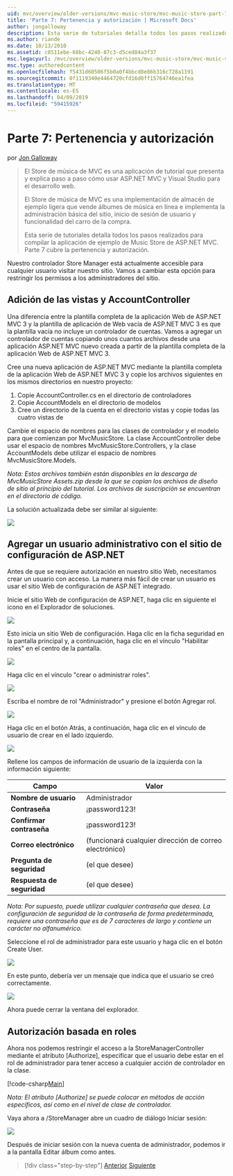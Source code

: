 ```yaml
---
uid: mvc/overview/older-versions/mvc-music-store/mvc-music-store-part-7
title: 'Parte 7: Pertenencia y autorización | Microsoft Docs'
author: jongalloway
description: Esta serie de tutoriales detalla todos los pasos realizados para compilar la aplicación de ejemplo de Music Store de ASP.NET MVC. Parte 7 cubre la pertenencia y autorización.
ms.author: riande
ms.date: 10/13/2010
ms.assetid: c8511ebe-68bc-4240-87c3-d5ced84a3f37
msc.legacyurl: /mvc/overview/older-versions/mvc-music-store/mvc-music-store-part-7
msc.type: authoredcontent
ms.openlocfilehash: f5431d60506f5b0a0f4bbcd8e86b316c728a1191
ms.sourcegitcommit: 0f1119340e4464720cfd16d0ff15764746ea1fea
ms.translationtype: MT
ms.contentlocale: es-ES
ms.lasthandoff: 04/09/2019
ms.locfileid: "59415926"
---
```

# <a name="part-7-membership-and-authorization"></a>Parte 7: Pertenencia y autorización

por [Jon Galloway](https://github.com/jongalloway)

> El Store de música de MVC es una aplicación de tutorial que presenta y explica paso a paso cómo usar ASP.NET MVC y Visual Studio para el desarrollo web.  
>   
> El Store de música de MVC es una implementación de almacén de ejemplo ligera que vende álbumes de música en línea e implementa la administración básica del sitio, inicio de sesión de usuario y funcionalidad del carro de la compra.  
>   
> Esta serie de tutoriales detalla todos los pasos realizados para compilar la aplicación de ejemplo de Music Store de ASP.NET MVC. Parte 7 cubre la pertenencia y autorización.


Nuestro controlador Store Manager está actualmente accesible para cualquier usuario visitar nuestro sitio. Vamos a cambiar esta opción para restringir los permisos a los administradores del sitio.

## <a name="adding-the-accountcontroller-and-views"></a>Adición de las vistas y AccountController

Una diferencia entre la plantilla completa de la aplicación Web de ASP.NET MVC 3 y la plantilla de aplicación de Web vacía de ASP.NET MVC 3 es que la plantilla vacía no incluye un controlador de cuentas. Vamos a agregar un controlador de cuentas copiando unos cuantos archivos desde una aplicación ASP.NET MVC nuevo creada a partir de la plantilla completa de la aplicación Web de ASP.NET MVC 3.

Cree una nueva aplicación de ASP.NET MVC mediante la plantilla completa de la aplicación Web de ASP.NET MVC 3 y copie los archivos siguientes en los mismos directorios en nuestro proyecto:

1. Copie AccountController.cs en el directorio de controladores
2. Copie AccountModels en el directorio de modelos
3. Cree un directorio de la cuenta en el directorio vistas y copie todas las cuatro vistas de

Cambie el espacio de nombres para las clases de controlador y el modelo para que comienzan por MvcMusicStore. La clase AccountController debe usar el espacio de nombres MvcMusicStore.Controllers, y la clase AccountModels debe utilizar el espacio de nombres MvcMusicStore.Models.

*Nota: Estos archivos también están disponibles en la descarga de MvcMusicStore Assets.zip desde la que se copian los archivos de diseño de sitio al principio del tutorial. Los archivos de suscripción se encuentran en el directorio de código.*

La solución actualizada debe ser similar al siguiente:

![](mvc-music-store-part-7/_static/image1.png)

## <a name="adding-an-administrative-user-with-the-aspnet-configuration-site"></a>Agregar un usuario administrativo con el sitio de configuración de ASP.NET

Antes de que se requiere autorización en nuestro sitio Web, necesitamos crear un usuario con acceso. La manera más fácil de crear un usuario es usar el sitio Web de configuración de ASP.NET integrado.

Inicie el sitio Web de configuración de ASP.NET, haga clic en siguiente el icono en el Explorador de soluciones.

![](mvc-music-store-part-7/_static/image2.png)

Esto inicia un sitio Web de configuración. Haga clic en la ficha seguridad en la pantalla principal y, a continuación, haga clic en el vínculo "Habilitar roles" en el centro de la pantalla.

![](mvc-music-store-part-7/_static/image3.png)

Haga clic en el vínculo "crear o administrar roles".

![](mvc-music-store-part-7/_static/image4.png)

Escriba el nombre de rol "Administrador" y presione el botón Agregar rol.

![](mvc-music-store-part-7/_static/image5.png)

Haga clic en el botón Atrás, a continuación, haga clic en el vínculo de usuario de crear en el lado izquierdo.

![](mvc-music-store-part-7/_static/image6.png)

Rellene los campos de información de usuario de la izquierda con la información siguiente:

| **Campo** | **Valor** |
| --- | --- |
| **Nombre de usuario** | Administrador |
| **Contraseña** | ¡password123! |
| **Confirmar contraseña** | ¡password123! |
| **Correo electrónico** | (funcionará cualquier dirección de correo electrónico) |
| **Pregunta de seguridad** | (el que desee) |
| **Respuesta de seguridad** | (el que desee) |

*Nota: Por supuesto, puede utilizar cualquier contraseña que desea. La configuración de seguridad de la contraseña de forma predeterminada, requiere una contraseña que es de 7 caracteres de largo y contiene un carácter no alfanumérico.*

Seleccione el rol de administrador para este usuario y haga clic en el botón Create User.

![](mvc-music-store-part-7/_static/image7.png)

En este punto, debería ver un mensaje que indica que el usuario se creó correctamente.

![](mvc-music-store-part-7/_static/image8.png)

Ahora puede cerrar la ventana del explorador.

## <a name="role-based-authorization"></a>Autorización basada en roles

Ahora nos podemos restringir el acceso a la StoreManagerController mediante el atributo [Authorize], especificar que el usuario debe estar en el rol de administrador para tener acceso a cualquier acción de controlador en la clase.

[!code-csharp[Main](mvc-music-store-part-7/samples/sample1.cs)]

*Nota: El atributo [Authorize] se puede colocar en métodos de acción específicos, así como en el nivel de clase de controlador.*

Vaya ahora a /StoreManager abre un cuadro de diálogo Iniciar sesión:

![](mvc-music-store-part-7/_static/image9.png)

Después de iniciar sesión con la nueva cuenta de administrador, podemos ir a la pantalla Editar álbum como antes.

> [!div class="step-by-step"]
> [Anterior](mvc-music-store-part-6.md)
> [Siguiente](mvc-music-store-part-8.md)
